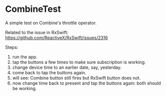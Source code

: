 # CombineTest
A simple test on Combine's throttle operator.

Related to the issue in RxSwift: https://github.com/ReactiveX/RxSwift/issues/2316

Steps:

1. run the app.
2. tap the buttons a few times to make sure subscription is working.
3. change device time to an earlier date, say, yesterday.
4. come back to tap the buttons again.
5. will see: Combine button still fires but RxSwift button does not.
6. now change time back to present and tap the buttons again: both should be working.
